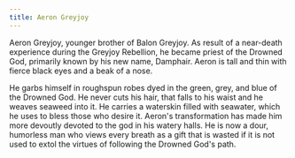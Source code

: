 ```yaml
---
title: Aeron Greyjoy
---
```


Aeron Greyjoy, younger brother of Balon Greyjoy. As result of a near-death experience during the Greyjoy Rebellion, he became priest of the Drowned God, primarily known by his new name, Damphair. Aeron is tall and thin with fierce black eyes and a beak of a nose.

He garbs himself in roughspun robes dyed in the green, grey, and blue of the Drowned God. He never cuts his hair, that falls to his waist and he weaves seaweed into it. He carries a waterskin filled with seawater, which he uses to bless those who desire it. Aeron's transformation has made him more devoutly devoted to the god in his watery halls. He is now a dour, humorless man who views every breath as a gift that is wasted if it is not used to extol the virtues of following the Drowned God's path. 



